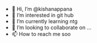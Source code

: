 - 👋 Hi, I’m @kishanappana
- 👀 I’m interested in git hub    
- 🌱 I’m currently learning ntg
- 💞️ I’m looking to collaborate on ...
- 📫 How to reach me soo

<!---
kishanappana/kishanappana is a ✨ special ✨ repository because its `README.md` (this file) appears on your GitHub profile.
You can click the Preview link to take a look at your changes.
--->
